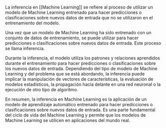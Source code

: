 La inferencia en [[Machine Learning]] se refiere al proceso de utilizar un modelo de Machine Learning entrenado para hacer predicciones o clasificaciones sobre nuevos datos de entrada que no se utilizaron en el entrenamiento del modelo.

Una vez que un modelo de Machine Learning ha sido entrenado con un conjunto de datos de entrenamiento, se puede utilizar para hacer predicciones o clasificaciones sobre nuevos datos de entrada. Este proceso se llama inferencia.

Durante la inferencia, el modelo utiliza los patrones y relaciones aprendidos durante el entrenamiento para hacer predicciones o clasificaciones sobre los nuevos datos de entrada. Dependiendo del tipo de modelo de Machine Learning y del problema que se está abordando, la inferencia puede implicar la manipulación de vectores de características, la evaluación de modelos estadísticos, la propagación hacia delante en una red neuronal o la ejecución de otro tipo de algoritmo.

En resumen, la inferencia en Machine Learning es la aplicación de un modelo de aprendizaje automático entrenado para hacer predicciones o clasificaciones sobre nuevos datos de entrada. Es una parte fundamental del ciclo de vida del Machine Learning y permite que los modelos de Machine Learning se utilicen en aplicaciones del mundo real.